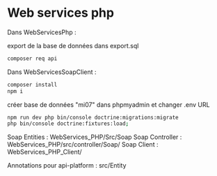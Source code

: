 # Web services php

Dans WebServicesPhp :

export de la base de données dans export.sql

```sh
composer req api
```

Dans WebServicesSoapClient :

```sh
composer install
npm i
```

créer base de données "mi07" dans phpmyadmin et changer .env URL

```sh
npm run dev php bin/console doctrine:migrations:migrate
php bin/console doctrine:fixtures:load;
```

Soap Entities : WebServices_PHP/Src/Soap
Soap Controller : WebServices_PHP/src/controller/Soap/
Soap Client : WebServices_PHP_Client/

Annotations pour api-platform : src/Entity
